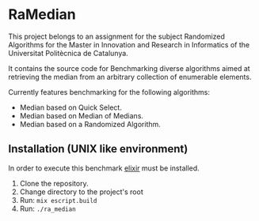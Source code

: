 # RaMedian

This project belongs to an assignment for the subject Randomized Algorithms
for the Master in Innovation and Research in Informatics of the Universitat
Politècnica de Catalunya.

It contains the source code for Benchmarking diverse algorithms aimed at
retrieving the median from an arbitrary collection of enumerable elements.

Currently features benchmarking for the following algorithms:

  - Median based on Quick Select.
  - Median based on Median of Medians.
  - Median based on a Randomized Algorithm.

## Installation (UNIX like environment)

In order to execute this benchmark [elixir](http://elixir-lang.org) must be installed.

 1. Clone the repository.
 2. Change directory to the project's root
 3. Run: `mix escript.build`
 4. Run: `./ra_median`
